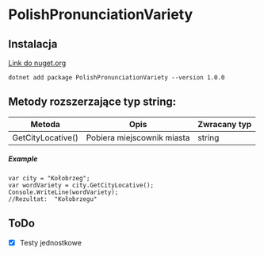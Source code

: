 # PolishPronunciationVariety

## Instalacja

[Link do nuget.org ](https://www.nuget.org/packages/PolishPronunciationVariety/)

```
dotnet add package PolishPronunciationVariety --version 1.0.0
```


## Metody rozszerzające typ string:

Metoda  |   Opis    |   Zwracany typ
--- | --- | ---
GetCityLocative() | Pobiera miejscownik miasta  | string


##### Example
```
var city = "Kołobrzeg";
var wordVariety = city.GetCityLocative();
Console.WriteLine(wordVariety);
//Rezultat:  "Kołobrzegu"
```

## ToDo

- [x] Testy jednostkowe